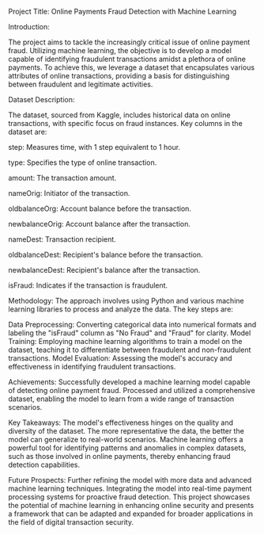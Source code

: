 Project Title: Online Payments Fraud Detection with Machine Learning

Introduction:

The project aims to tackle the increasingly critical issue of online payment fraud. Utilizing machine learning, the objective is to develop a model capable of identifying fraudulent transactions amidst a plethora of online payments. To achieve this, we leverage a dataset that encapsulates various attributes of online transactions, providing a basis for distinguishing between fraudulent and legitimate activities.

Dataset Description:

The dataset, sourced from Kaggle, includes historical data on online transactions, with specific focus on fraud instances. Key columns in the dataset are:

step: Measures time, with 1 step equivalent to 1 hour.

type: Specifies the type of online transaction.

amount: The transaction amount.

nameOrig: Initiator of the transaction.

oldbalanceOrg: Account balance before the transaction.

newbalanceOrig: Account balance after the transaction.

nameDest: Transaction recipient.

oldbalanceDest: Recipient's balance before the transaction.

newbalanceDest: Recipient's balance after the transaction.

isFraud: Indicates if the transaction is fraudulent.

Methodology:
The approach involves using Python and various machine learning libraries to process and analyze the data. The key steps are:

Data Preprocessing: Converting categorical data into numerical formats and labeling the "isFraud" column as "No Fraud" and "Fraud" for clarity.
Model Training: Employing machine learning algorithms to train a model on the dataset, teaching it to differentiate between fraudulent and non-fraudulent transactions.
Model Evaluation: Assessing the model's accuracy and effectiveness in identifying fraudulent transactions.

Achievements:
Successfully developed a machine learning model capable of detecting online payment fraud.
Processed and utilized a comprehensive dataset, enabling the model to learn from a wide range of transaction scenarios.

Key Takeaways:
The model's effectiveness hinges on the quality and diversity of the dataset. The more representative the data, the better the model can generalize to real-world scenarios.
Machine learning offers a powerful tool for identifying patterns and anomalies in complex datasets, such as those involved in online payments, thereby enhancing fraud detection capabilities.

Future Prospects:
Further refining the model with more data and advanced machine learning techniques.
Integrating the model into real-time payment processing systems for proactive fraud detection.
This project showcases the potential of machine learning in enhancing online security and presents a framework that can be adapted and expanded for broader applications in the field of digital transaction security.
